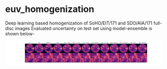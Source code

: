 # euv_homogenization
Deep learning based homogenization of SoHO/EIT/171 and SDO/AIA/171 full-disc images
Evaluated uncertainty on test set using model-ensemble is shown below-
<p align="center">
<img width="2000" src="loss_vs_patch.png">  
</p>
